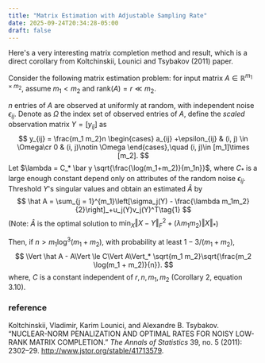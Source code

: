 ```yaml
---
title: "Matrix Estimation with Adjustable Sampling Rate"
date: 2025-09-24T20:34:28-05:00
draft: false
---
```


Here's a very interesting matrix completion method and result, which is a direct corollary from Koltchinskii, Lounici and Tsybakov (2011) paper.

Consider the following matrix estimation problem: for input matrix $A\in \mathbb R^{m_1\times m_2}$, assume $m_1 < m_2$ and $\text{rank}(A)  = r \ll m_2$.

$n$ entries of $A$ are observed at uniformly at random, with independent noise $\epsilon_{ij}$. Denote as $\Omega$ the index set of observed entries of $A$, define the *scaled* observation matrix $Y = [y_{ij}]$ as
$$
y_{ij} = \frac{m_1 m_2}n \begin{cases}
a_{ij} +\epsilon_{ij}  & (i, j) \in \Omega\cr
0 & (i, j)\notin \Omega
\end{cases},\quad (i, j)\in [m_1]\times [m_2].
$$
Let $\lambda = C_* \bar y \sqrt{\frac{\log(m_1+m_2)}{m_1n}}$, where $C_*$ is a large enough constant depend only on attributes of the random noise $\epsilon_{ij}$. Threshold $Y$'s singular values and obtain an estimated $\hat A$ by
$$
\hat A = \sum_{j = 1}^{m_1}\left[\sigma_j(Y) - \frac{\lambda m_1m_2}{2}\right]_+u_j(Y)v_j(Y)^T\tag{1}
$$
(Note: $\hat A$ is the optimal solution to $\min_{X}\Vert X - Y\Vert _F^2 + (\lambda m_1 m_2)\Vert X\Vert _*$)

Then, if $n > m_1\log^3(m_1 + m_2)$, with probability at least $1 - 3/(m_1 + m_2)$,
$$
\Vert \hat A - A\Vert \le C\Vert A\Vert_* \sqrt{m_1 m_2}\sqrt{\frac{m_2 \log(m_1 + m_2)}{n}}.
$$
where, $C$ is a constant independent of $r, n, m_1, m_2$ (Corollary 2, equation 3.10).

### reference

Koltchinskii, Vladimir, Karim Lounici, and Alexandre B. Tsybakov. “NUCLEAR-NORM PENALIZATION AND OPTIMAL RATES FOR NOISY LOW-RANK MATRIX COMPLETION.” *The Annals of Statistics* 39, no. 5 (2011): 2302–29. http://www.jstor.org/stable/41713579.
